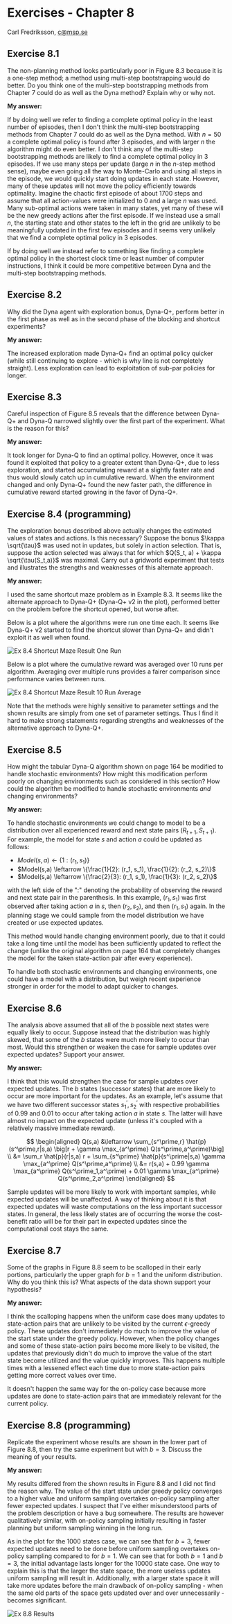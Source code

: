 # Exercises - Chapter 8

Carl Fredriksson, c@msp.se

## Exercise 8.1

The non-planning method looks particularly poor in Figure 8.3 because it is a one-step method; a method using multi-step bootstrapping would do better. Do you think one of the multi-step bootstrapping methods from Chapter 7 could do as well as the Dyna method? Explain why or why not.

**My answer:**

If by doing well we refer to finding a complete optimal policy in the least number of episodes, then I don't think the multi-step bootstrapping methods from Chapter 7 could do as well as the Dyna method. With $n=50$ a complete optimal policy is found after 3 episodes, and with larger $n$ the algorithm might do even better. I don't think any of the multi-step bootstrapping methods are likely to find a complete optimal policy in 3 episodes. If we use many steps per update (large $n$ in the $n$-step method sense), maybe even going all the way to Monte-Carlo and using all steps in the episode, we would quickly start doing updates in each state. However, many of these updates will not move the policy efficiently towards optimality. Imagine the chaotic first episode of about 1700 steps and assume that all action-values were initialized to 0 and a large $n$ was used. Many sub-optimal actions were taken in many states, yet many of these will be the new greedy actions after the first episode. If we instead use a small $n$, the starting state and other states to the left in the grid are unlikely to be meaningfully updated in the first few episodes and it seems very unlikely that we find a complete optimal policy in 3 episodes.

If by doing well we instead refer to something like finding a complete optimal policy in the shortest clock time or least number of computer instructions, I think it could be more competitive between Dyna and the multi-step bootstrapping methods.

## Exercise 8.2

Why did the Dyna agent with exploration bonus, Dyna-Q+, perform better in the first phase as well as in the second phase of the blocking and shortcut experiments?

**My answer:**

The increased exploration made Dyna-Q+ find an optimal policy quicker (while still continuing to explore - which is why line is not completely straight). Less exploration can lead to exploitation of sub-par policies for longer.

## Exercise 8.3

Careful inspection of Figure 8.5 reveals that the difference between Dyna-Q+ and Dyna-Q narrowed slightly over the first part of the experiment. What is the reason for this?

**My answer:**

It took longer for Dyna-Q to find an optimal policy. However, once it was found it exploited that policy to a greater extent than Dyna-Q+, due to less exploration, and started accumulating reward at a slightly faster rate and thus would slowly catch up in cumulative reward. When the environment changed and only Dyna-Q+ found the new faster path, the difference in cumulative reward started growing in the favor of Dyna-Q+.

## Exercise 8.4 (programming)

The exploration bonus described above actually changes the estimated values of states and actions. Is this necessary? Suppose the bonus $\kappa \sqrt{\tau}$ was used not in updates, but solely in action selection. That is, suppose the action selected was always that for which $Q(S_t, a) + \kappa \sqrt{\tau(S_t,a)}$ was maximal. Carry out a gridworld experiment that tests and illustrates the strengths and weaknesses of this alternate approach.

**My answer:**

I used the same shortcut maze problem as in Example 8.3. It seems like the alternate approach to Dyna-Q+ (Dyna-Q+ v2 in the plot), performed better on the problem before the shortcut opened, but worse after. 

Below is a plot where the algorithms were run one time each. It seems like Dyna-Q+ v2 started to find the shortcut slower than Dyna-Q+ and didn't exploit it as well when found.

![Ex 8.4 Shortcut Maze Result One Run](Exercise_8_4/shortcut_maze_result_one_run.png)

Below is a plot where the cumulative reward was averaged over 10 runs per algorithm. Averaging over multiple runs provides a fairer comparison since performance varies between runs.

![Ex 8.4 Shortcut Maze Result 10 Run Average](Exercise_8_4/shortcut_maze_result_10_run_avg.png)

Note that the methods were highly sensitive to parameter settings and the shown results are simply from one set of parameter settings. Thus I find it hard to make strong statements regarding strengths and weaknesses of the alternative approach to Dyna-Q+.

## Exercise 8.5

How might the tabular Dyna-Q algorithm shown on page 164 be modified to handle stochastic environments? How might this modification perform poorly on changing environments such as considered in this section? How could the algorithm be modified to handle stochastic environments *and* changing environments?

**My answer:**

To handle stochastic environments we could change to model to be a distribution over all experienced reward and next state pairs $(R_{t+1}, S_{t+1})$. For example, the model for state $s$ and action $a$ could be updated as follows:

* $Model(s,a) \leftarrow \{1: (r_1, s_1)\}$
* $Model(s,a) \leftarrow \{\frac{1}{2}: (r_1, s_1), \frac{1}{2}: (r_2, s_2)\}$
* $Model(s,a) \leftarrow \{\frac{2}{3}: (r_1, s_1), \frac{1}{3}: (r_2, s_2)\}$

with the left side of the ":" denoting the probability of observing the reward and next state pair in the parenthesis. In this example, $(r_1, s_1)$ was first observed after taking action $a$ in $s$, then $(r_2, s_2)$, and then $(r_1, s_1)$ again. In the planning stage we could sample from the model distribution we have created or use expected updates.

This method would handle changing environment poorly, due to that it could take a long time until the model has been sufficiently updated to reflect the change (unlike the original algorithm on page 164 that completely changes the model for the taken state-action pair after every experience).

To handle both stochastic environments and changing environments, one could have a model with a distribution, but weigh recent experience stronger in order for the model to adapt quicker to changes.

## Exercise 8.6

The analysis above assumed that all of the $b$ possible next states were equally likely to occur. Suppose instead that the distribution was highly skewed, that some of the $b$ states were much more likely to occur than most. Would this strengthen or weaken the case for sample updates over expected updates? Support your answer.

**My answer:**

I think that this would strengthen the case for sample updates over expected updates. The $b$ states (successor states) that are more likely to occur are more important for the updates. As an example, let's assume that we have two different successor states $s^\prime_1, s^\prime_2$ with respective probabilities of 0.99 and 0.01 to occur after taking action $a$ in state $s$. The latter will have almost no impact on the expected update (unless it's coupled with a relatively massive immediate reward).

$$
\begin{aligned}
Q(s,a) &\leftarrow \sum_{s^\prime,r} \hat{p}(s^\prime,r|s,a) \big[r + \gamma \max_{a^\prime} Q(s^\prime,a^\prime)\big] \\
&= \sum_r \hat{p}(r|s,a) r + \sum_{s^\prime} \hat{p}(s^\prime|s,a) \gamma \max_{a^\prime} 
Q(s^\prime,a^\prime) \\
&= r(s,a) + 0.99 \gamma \max_{a^\prime} 
Q(s^\prime_1,a^\prime) + 0.01 \gamma \max_{a^\prime} 
Q(s^\prime_2,a^\prime)
\end{aligned}
$$

Sample updates will be more likely to work with important samples, while expected updates will be unaffected. A way of thinking about it is that expected updates will waste computations on the less important successor states. In general, the less likely states are of occurring the worse the cost-benefit ratio will be for their part in expected updates since the computational cost stays the same.

## Exercise 8.7

Some of the graphs in Figure 8.8 seem to be scalloped in their early portions, particularly the upper graph for $b = 1$ and the uniform distribution. Why do you think this is? What aspects of the data shown support your hypothesis?

**My answer:**

I think the scalloping happens when the uniform case does many updates to state-action pairs that are unlikely to be visited by the current $\epsilon$-greedy policy. These updates don't immediately do much to improve the value of the start state under the greedy policy. However, when the policy changes and some of these state-action pairs become more likely to be visited, the updates that previously didn't do much to improve the value of the start state become utilized and the value quickly improves. This happens multiple times with a lessened effect each time due to more state-action pairs getting more correct values over time.

It doesn't happen the same way for the on-policy case because more updates are done to state-action pairs that are immediately relevant for the current policy.

## Exercise 8.8 (programming)

Replicate the experiment whose results are shown in the lower part of Figure 8.8, then try the same experiment but with $b = 3$. Discuss the meaning of your results.

**My answer:**

My results differed from the shown results in Figure 8.8 and I did not find the reason why. The value of the start state under greedy policy converges to a higher value and uniform sampling overtakes on-policy sampling after fewer expected updates. I suspect that I've either misunderstood parts of the problem description or have a bug somewhere. The results are however qualitatively similar, with on-policy sampling initially resulting in faster planning but uniform sampling winning in the long run.

As in the plot for the 1000 states case, we can see that for $b=3$, fewer expected updates need to be done before uniform sampling overtakes on-policy sampling compared to for $b=1$. We can see that for both $b=1$ and $b=3$, the initial advantage lasts longer for the 10000 state case. One way to explain this is that the larger the state space, the more useless updates uniform sampling will result in. Additionally, with a larger state space it will take more updates before the main drawback of on-policy sampling - when the same old parts of the space gets updated over and over unnecessarily - becomes significant.

![Ex 8.8 Results](Exercise_8_8/trajectory_sampling_results.png)
